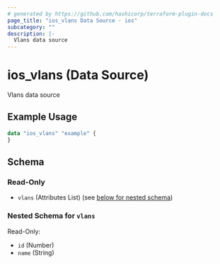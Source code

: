 ```yaml
---
# generated by https://github.com/hashicorp/terraform-plugin-docs
page_title: "ios_vlans Data Source - ios"
subcategory: ""
description: |-
  Vlans data source
---
```


# ios_vlans (Data Source)

Vlans data source

## Example Usage

```terraform
data "ios_vlans" "example" {
}
```

<!-- schema generated by tfplugindocs -->
## Schema

### Read-Only

- `vlans` (Attributes List) (see [below for nested schema](#nestedatt--vlans))

<a id="nestedatt--vlans"></a>
### Nested Schema for `vlans`

Read-Only:

- `id` (Number)
- `name` (String)
